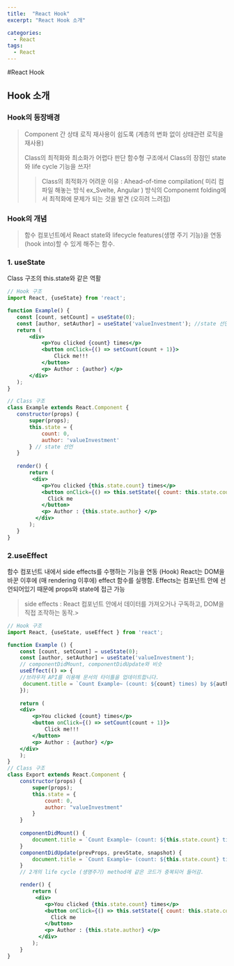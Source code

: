 ```yaml
---
title:  "React Hook"
excerpt: "React Hook 소개"

categories:
  - React
tags:
  - React
---  
```


#React Hook

## Hook 소개
### Hook의 등장배경
> Component 간 상태 로직 재사용이 쉽도록 (계층의 변화 없이 상태관련 로직을 재사용)
>
> Class의 최적화와 최소화가 어렵다 판단 함수형 구조에서 Class의 장점인 state와 life cycle 기능을 쓰자!
>> Class의 최적화가 어려운 이유 : Ahead-of-time compilation( 미리 컴파일 해놓는 방식 ex_Svelte, Angular ) 방식의 Componemt folding에서 최적화에 문제가 되는 것을 발견 (오히려 느려짐) 
>
> 
### Hook의 개념
> 함수 컴포넌트에서 React state와 lifecycle features(생명 주기 기능)을 연동(hook into)할 수 있게 해주는 함수.

### 1. useState
 Class 구조의 this.state와 같은 역활
 
 ```jsx
// Hook 구조
import React, {useState} from 'react';

function Example() {
    const [count, setCount] = useState(0);
    const [author, setAuthor] = useState('valueInvestment'); //state 선언
    return (
        <div>
            <p>You clicked {count} times</p>
            <button onClick={() => setCount(count + 1)}>
                Click me!!!
            </button>
            <p> Author : {author} </p>
        </div>    
    );
}

// Class 구조
class Example extends React.Component {
    constructor(props) {
        super(props);    
        this.state = {
            count: 0,
            author: 'valueInvestment'
        } // state 선언
    }
    
    render() {
        return (
         <div>
            <p>You clicked {this.state.count} times</p>
            <button onClick={() => this.setState({ count: this.state.count + 1 })}>
              Click me
            </button>
            <p> Author : {this.state.author} </p>
          </div>
        );   
    }
}   
``` 

### 2.useEffect
 함수 컴포넌트 내에서 side effects를 수행하는 기능을 연동 (Hook)
 React는 DOM을 바꾼 이후에 (매 rendering 이후에) effect 함수를 실행함.
 Effects는 컴포넌트 안에 선언되어있기 때문에 props와 state에 접근 가능 
 > side effects : React 컴포넌트 안에서 데이터를 가져오거나 구독하고, DOM을 직접 조작하는 동작.>

```jsx
// Hook 구조
import React, {useState, useEffect } from 'react';

function Example () {
    const [count, setCount] = useState(0);
    const [author, setAuthor] = useState('valueInvestment');
    // componentDidMount, componentDidUpdate와 비슷
    useEffect(() => {
    //브라우저 API를 이용해 문서의 타이틀을 업데이트합니다.
     document.title = `Count Example~ (count: ${count} times) by ${author}`;    
    });
    
    return (
    <div>
        <p>You clicked {count} times</p>
        <button onClick={() => setCount(count + 1)}>
            Click me!!!
        </button>
        <p> Author : {author} </p>
    </div>    
    );
}
// Class 구조
class Export extends React.Component {
    constructor(props) {
        super(props);
        this.state = {
            count: 0,
            author: "valueInvestment"
        }   
    }
    
    componentDidMount() {
        document.title = `Count Example~ (count: ${this.state.count} times) by ${this.state.author} `;
    }
    componentDidUpdate(prevProps, prevState, snapshot) {
        document.title = `Count Example~ (count: ${this.state.count} times) by ${this.state.author} `;
    }
    // 2개의 life cycle (생명주기) method에 같은 코드가 중복되어 들어감.

    render() {
        return (
         <div>
            <p>You clicked {this.state.count} times</p>
            <button onClick={() => this.setState({ count: this.state.count + 1 })}>
              Click me
            </button>
            <p> Author : {this.state.author} </p>
          </div>
        );   
    }
}
```